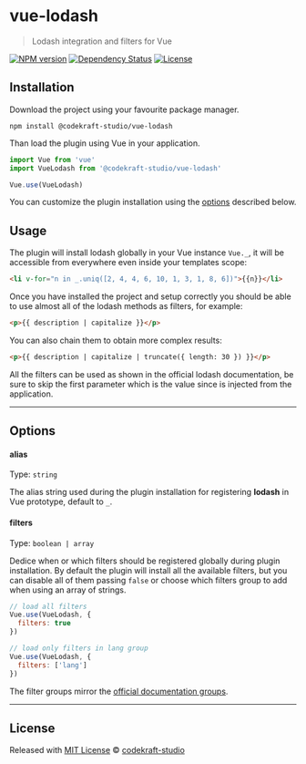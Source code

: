 # vue-lodash

> Lodash integration and filters for Vue

[![NPM version][npm-image]][npm-url] [![Dependency Status][daviddm-image]][daviddm-url] [![License][license-image]][license-url]

## Installation

Download the project using your favourite package manager.

```
npm install @codekraft-studio/vue-lodash
```

Than load the plugin using Vue in your application.

```js
import Vue from 'vue'
import VueLodash from '@codekraft-studio/vue-lodash'

Vue.use(VueLodash)
```

You can customize the plugin installation using the [options](#options) described below.

## Usage

The plugin will install lodash globally in your Vue instance `Vue._`, it will
be accessible from everywhere even inside your templates scope:

```html
<li v-for="n in _.uniq([2, 4, 4, 6, 10, 1, 3, 1, 8, 6])">{{n}}</li>
```

Once you have installed the project and setup correctly you should be able
to use almost all of the lodash methods as filters, for example:

```html
<p>{{ description | capitalize }}</p>
```

You can also chain them to obtain more complex results:

```html
<p>{{ description | capitalize | truncate({ length: 30 }) }}</p>
```

All the filters can be used as shown in the official lodash documentation, be sure to skip the first parameter which is the value since is injected from the application.

---

## Options

#### alias

Type: `string`

The alias string used during the plugin installation for registering __lodash__ in Vue prototype, default to `_`.

#### filters

Type: `boolean | array`

Dedice when or which filters should be registered globally during plugin installation. By default the plugin will install all the available filters, but you can disable all of them passing `false` or choose which filters group to add when using an array of strings.

```js
// load all filters
Vue.use(VueLodash, {
  filters: true
})

// load only filters in lang group
Vue.use(VueLodash, {
  filters: ['lang']
})
```

The filter groups mirror the [official documentation groups](https://lodash.com/docs/).

---

## License

Released with [MIT License](./LICENSE) © [codekraft-studio](https://github.com/codekraft-studio)


[npm-image]: https://badge.fury.io/js/%40codekraft-studio%2Fvue-lodash.svg
[npm-url]: https://npmjs.org/package/@codekraft-studio/vue-lodash

[daviddm-image]: https://david-dm.org/codekraft-studio/vue-lodash.svg?theme=shields.io
[daviddm-url]: https://david-dm.org/codekraft-studio/vue-lodash

[license-url]: https://github.com/codekraft-studio/vue-lodash/blob/master/LICENSE
[license-image]: https://img.shields.io/badge/license-MIT-blue.svg